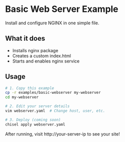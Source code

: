# Basic Web Server Example

Install and configure NGINX in one simple file.

## What it does
- Installs nginx package
- Creates a custom index.html
- Starts and enables nginx service

## Usage
```bash
# 1. Copy this example
cp -r examples/basic-webserver my-webserver
cd my-webserver

# 2. Edit your server details
vim webserver.yaml  # Change host, user, etc.

# 3. Deploy (coming soon)
chisel apply webserver.yaml
```

After running, visit http://your-server-ip to see your site!
